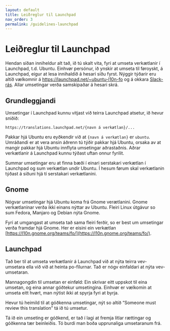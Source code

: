 ```yaml
---
layout: default
title: Leiðreglur til Launchpad
nav_order: 3
permalink: /guidelines-launchpad
---
```


# Leiðreglur til Launchpad

Hendan síðan inniheldur alt tað, ið tú skalt vita, fyri at umseta verkætlanir í Launchpad, t.d. Ubuntu. Einhvør persónur, ið ynskir at umseta til føroyskt, á Launchpad, eigur at lesa innihaldið á hesari síðu fyrst. Nýggir týðarir eru altíð vælkomnir á https://launchpad.net/~ubuntu-l10n-fo og á okkara [Slack-rás](samband#slack). Allar umsetingar verða samskipaðar á hesari skrá.

## Grundleggjandi

Umsetingar í Launchpad kunnu vitjast við teirra Launchpad atsetur, ið hevur sniðið:

```
https://translations.launchpad.net/{navn á verkætlan}/...
```

Pakkar hjá Ubuntu eru eyðkendir við at `{navn á verkætlan}` er `ubuntu`. Umráðandi er at vera ansin áðrenn tú týðir pakkar hjá Ubuntu, orsaka av at mangir pakkar hjá Ubuntu innflyta umsetingar aðrastaðnis. Aðrar verkætlanir á Launchpad kunnu týðast uftan onnur fyrilit. 

Summar umsetingar eru at finna bæði í einari serstakari verkætlan í Launchpad og sum verkætlan undir Ubuntu. Í hesum førum skal verkætlanin týðast á síðuni hjá tí serstakari verkætlanini.

## Gnome

Nógvar umsetingar hjá Ubuntu koma frá Gnome verætlanini. Gnome verkætlaninar verða ikki einans nýttar av Ubuntu. Fleiri Linux útgávur so sum Fedora, Manjaro og Debian nýta Gnome. 

Fyri at umgangast at umseta tað sama fleiri ferðir, so er best um umsetingar verða framdar hjá Gnome. Her er eisini ein verkætlan [https://l10n.gnome.org/teams/fo/](https://l10n.gnome.org/teams/fo/).

## Launchpad

Tað ber til at umseta verkætlanir á Launchpad við at nýta teirra vev-umsetara ella við við at heinta po-fílurnar. Tað er nógv einfaldari at nýta vev-umsetaran.

Mannagongdin til umsetan er einføld: Ein skrivar eitt uppskot til eina umsetan, og eina annar góðtekur umsetingina. Einhvør er vælkomin at umseta eitt hvørt, man nýtist ikki at spyrja fyri at byrja.

Hevur tú heimild til at góðkenna umsetingar, nýt so altíð “Someone must review this translation” tá ið tú umsetur.

Tá ið ein umseting er góðkend, er tað í lagi at fremja lítlar rættingar og góðkenna tær beinleiðis. Tó burdi man boða upprunaliga umsetaranum frá.
